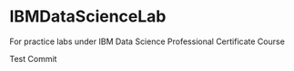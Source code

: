# IBMDataScienceLab
For practice labs under IBM Data Science Professional Certificate Course

Test Commit
